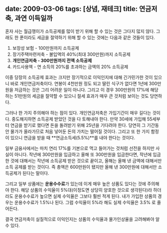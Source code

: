 date: 2009-03-06
tags: [상념, 재테크]
title: 연금저축, 과연 이득일까
---
혼자 사는 월급쟁이가 소득공제를 많이 받기 위해 할 수 있는 것은 그다지 많지 않다. 그래도 한 푼이라도 세금을 절약하기 위해 할 수 있는 것에는 다음과 같은 것들이 있다.

1. 보장성 보험 - 100만원까지 소득공제
2. 장기주택마련저축 - 불입액의 40%(최대 300만원)까지 소득공제
3. **개인연금저축 - 300만원까지 전액 소득공제**
4. 카드사용액 - 연 소득의 20%를 초과하는 금액의 20% 소득공제
<!--more-->

이중 당장의 소득공제 효과는 크지만 장기적으로 이익인지에 대해 긴가민가한 것이 있으니 바로 개인연금저축이다. 연봉이 4천만원 정도 되고 딸린 식구가 없다면 1년에 300만원을 저금하는 것은 그리 어려운 일이 아니다. 그리고 이 경우 300만원의 17%에 해당하는 51만원의 세금을 절약할 수 있으니 절세 효과가 매우 큰 것처럼 보이는 것도 당연하다.

그러나 한 가지 주의해야 하는 점이 있다. 개인연금저축은 가입기간이 매우 길다는 것이다. 중도해지하면 소득공제 받았던 것을 다 토해내야 한다. 만약 30세에 가입해 55세부터 연금을 받기로 했다면 돈을 돌려받기 위해 25년을 기다려야 한다. 당연히 그 기간동안 물가가 올라가므로 처음 넣어둔 돈의 가치는 떨어질 것이다. 그리고 또 한 가지 함정이 있으니 연금을 받을 때 **연금소득세(5.5%)**를 내야 한다는 것이다.

일부 금융사에서는 마치 연리 17%를 기본으로 먹고 들어가는 것처럼 선전을 하지만 사실이 아니다. 작년에 300만원을 입금하고 올해 또 300만원을 입금한다면, 작년에 입금한 것에 대해서는 작년에 소득공제 받은 것으로 끝이고, 올해는 올해 낸 금액에 대해서만 소득 공제를 받는 것이다. 즉 총액은 600만원이 됐지만 올해 낸 300만원에 대해서만 소득공제가 된다는 말이다.

그리고 일부 상품에는 **운용수수료**가 있는데 이게 매우 높은 상품도 있다는 것에 주의해야 한다. 해당 상품의 수익율이 5%대(이정도면 상당히 양호한 것으로 생각된다)라 하더라도 운용수수료가 높으면 실제 수익율은 그보다 훨씬 적게 된다. 내가 가입한 상품의 경우는 운용수수료가 1.5%나 된다. 그럼 수익율이 5%라 해도 실제 수익율은 3.5% 로 줄어든다.

결국 연금저축이 실질적으로 이익인지는 상품의 수익율과 물가인상율을 고려해봐야 알 수 있다.
